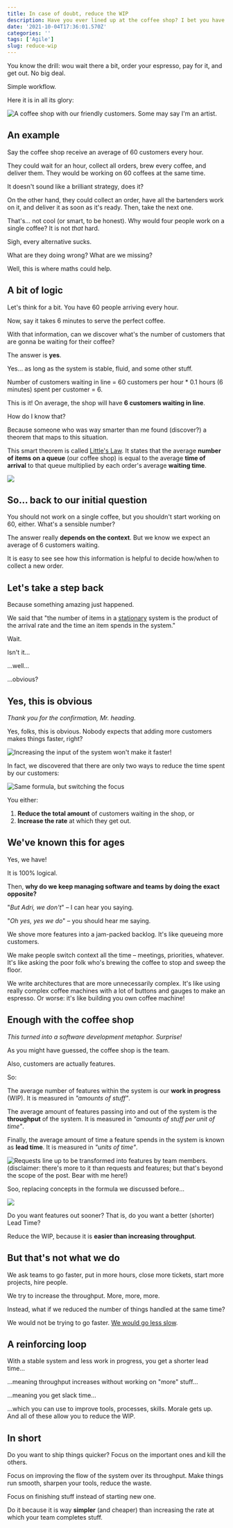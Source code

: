 ```yaml
---
title: In case of doubt, reduce the WIP
description: Have you ever lined up at the coffee shop? I bet you have.
date: '2021-10-04T17:36:01.570Z'
categories: ''
tags: ['Agile']
slug: reduce-wip
---
```


You know the drill: wou wait there a bit, order your espresso, pay for it, and get out. No big deal.

Simple workflow.

Here it is in all its glory:

![A coffee shop with our friendly customers. Some may say I'm an artist.](./pic1.png)


## An example

Say the coffee shop receive an average of 60 customers every hour.

They could wait for an hour, collect all orders, brew every coffee, and deliver them. They would be working on 60 coffees at the same time.

It doesn't sound like a brilliant strategy, does it?

On the other hand, they could collect an order, have all the bartenders work on it, and deliver it as soon as it's ready. Then, take the next one.

That's… not cool (or smart, to be honest). Why would four people work on a single coffee? It is not *that* hard.

Sigh, every alternative sucks.

What are they doing wrong? What are we missing?

Well, this is where maths could help.


## A bit of logic

Let's think for a bit. You have 60 people arriving every hour.

Now, say it takes 6 minutes to serve the perfect coffee.

With that information, can we discover what's the number of customers that are gonna be waiting for their coffee?

The answer is **yes**.

Yes… as long as the system is stable, fluid, and some other stuff.


Number of customers waiting in line = 60 customers per hour * 0.1 hours (6 minutes) spent per customer = 6.

This is it! On average, the shop will have **6 customers waiting in line**.

How do I know that?

Because someone who was way smarter than me found (discover?) a theorem that maps to this situation.

This smart theorem is called [Little's Law](https://en.wikipedia.org/wiki/Little%27s_law). It states that the average **number of items on a queue** (our coffee shop) is equal to the average **time of arrival** to that queue multiplied by each order's average **waiting time**.

![](./pic6.png)

## So… back to our initial question

You should not work on a single coffee, but you shouldn't start working on 60, either. What's a sensible number?

The answer really **depends on the context**. But we know we expect an average of 6 customers waiting.

It is easy to see see how this information is helpful to decide how/when to collect a new order.


## Let's take a step back

Because something amazing just happened.

We said that "the number of items in a [stationary](https://en.wikipedia.org/wiki/Stationary_process) system is the product of the arrival rate and the time an item spends in the system."

Wait.

Isn't it…

…well…

…obvious?


## Yes, this is obvious

*Thank you for the confirmation, Mr. heading.*

Yes, folks, this is obvious. Nobody expects that adding more customers makes things faster, right?

![Increasing the input of the system won't make it faster!](./pic2.png)

In fact, we discovered that there are only two ways to reduce the time spent by our customers:

![Same formula, but switching the focus](./pic5.png)

You either:

1. **Reduce the total amount** of customers waiting in the shop, or
2. **Increase the rate** at which they get out.


## We've known this for ages

Yes, we have!

It is 100% logical.

Then, **why do we keep managing software and teams by doing the exact opposite?**

"*But Adri, we don't*" – I can hear you saying.

"*Oh yes, yes we do*" – you should hear me saying.

We shove more features into a jam-packed backlog. It's like queueing more customers.

We make people switch context all the time – meetings, priorities, whatever. It's like asking the poor folk who's brewing the coffee to stop and sweep the floor.

We write architectures that are more unnecessarily complex. It's like using really complex coffee machines with a lot of buttons and gauges to make an espresso. Or worse: it's like building you own coffee machine!


## Enough with the coffee shop

*This turned into a software development metaphor. Surprise!*

As you might have guessed, the coffee shop is the team.

Also, customers are actually features.

So:

The average number of features within the system is our **work in progress** (WIP). It is measured in *"amounts of stuff"*.

The average amount of features passing into and out of the system is the **throughput** of the system. It is measured in *"amounts of stuff per unit of time"*.

Finally, the average amount of time a feature spends in the system is known as **lead time**. It is measured in *"units of time"*.

![Requests line up to be transformed into features by team members. (disclaimer: there's more to it than requests and features; but that's beyond the scope of the post. Bear with me here!)](./pic3.png)

Soo, replacing concepts in the formula we discussed before…

![](./pic4.png)

Do you want features out sooner? That is, do you want a better (shorter) Lead Time?

Reduce the WIP, because it is **easier than increasing throughput**.

## But that's not what we do

We ask teams to go faster, put in more hours, close more tickets, start more projects, hire people.

We try to increase the throughput. More, more, more.

Instead, what if we reduced the number of things handled at the same time?

We would not be trying to go faster. [We would go less slow](https://afontcu.dev/slow/).


## A reinforcing loop

With a stable system and less work in progress, you get a shorter lead time…

…meaning throughput increases without working on "more" stuff…

…meaning you get slack time…

…which you can use to improve tools, processes, skills. Morale gets up. And all of these allow you to reduce the WIP.


## In short

Do you want to ship things quicker? Focus on the important ones and kill the others.

Focus on improving the flow of the system over its throughput. Make things run smooth, sharpen your tools, reduce the waste.

Focus on finishing stuff instead of starting new one.

Do it because it is way **simpler** (and cheaper) than increasing the rate at which your team completes stuff.